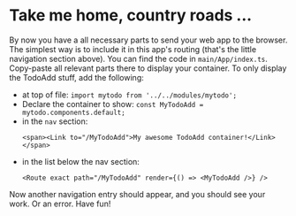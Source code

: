 # Take me home, country roads ...

By now you have a all necessary parts to send your web app to the browser. The simplest way is to include
it in this app's routing (that's the little navigation section above). You can find the code
in `main/App/index.ts`. Copy-paste all relevant parts there to display your container.
To only display the TodoAdd stuff, add the following:
- at top of file: `import mytodo from '../../modules/mytodo';`
- Declare the container to show: `const MyTodoAdd = mytodo.components.default;`
- in the `nav` section:
  ```
  <span><Link to="/MyTodoAdd">My awesome TodoAdd container!</Link></span>
  ```
- in the list below the nav section:
  ```
  <Route exact path="/MyTodoAdd" render={() => <MyTodoAdd />} />
  ```

Now another navigation entry should appear, and you should see your work. Or an error. Have fun!
